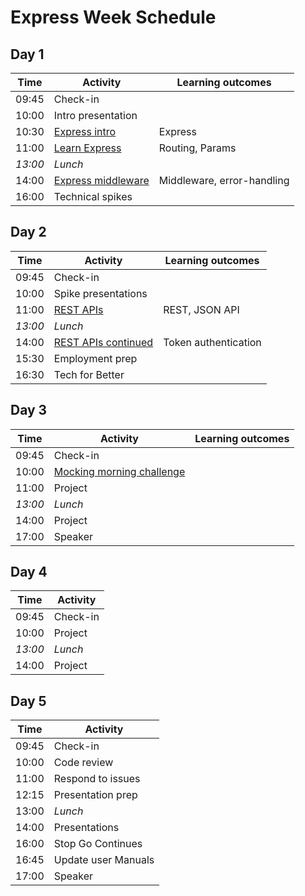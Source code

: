 # Express Week Schedule

## Day 1

| Time    | Activity                                 | Learning outcomes          |
| ------- | ---------------------------------------- | -------------------------- |
| 09:45   | Check-in                                 |                            |
| 10:00   | Intro presentation                       |                            |
| 10:30   | [Express intro][express-intro]           | Express                    |
| 11:00   | [Learn Express][learn-express]           | Routing, Params            |
| _13:00_ | _Lunch_                                  |                            |
| 14:00   | [Express middleware][express-middleware] | Middleware, error-handling |
| 16:00   | Technical spikes                         |                            |

[express-intro]: https://github.com/oliverjam/express-intro
[learn-express]: https://github.com/oliverjam/learn-express
[express-middleware]: https://github.com/oliverjam/learn-express-middleware

## Day 2

| Time    | Activity                        | Learning outcomes    |
| ------- | ------------------------------- | -------------------- |
| 09:45   | Check-in                        |                      |
| 10:00   | Spike presentations             |                      |
| 11:00   | [REST APIs][rest-api]           | REST, JSON API       |
| _13:00_ | _Lunch_                         |                      |
| 14:00   | [REST APIs continued][rest-api] | Token authentication |
| 15:30   | Employment prep                 |                      |
| 16:30   | Tech for Better                 |                      |

[rest-api]: https://github.com/oliverjam/learn-rest-apis

## Day 3

| Time    | Activity                                | Learning outcomes |
| ------- | --------------------------------------- | ----------------- |
| 09:45   | Check-in                                |                   |
| 10:00   | [Mocking morning challenge][mocking-mc] |                   |
| 11:00   | Project                                 |                   |
| _13:00_ | _Lunch_                                 |                   |
| 14:00   | Project                                 |                   |
| 17:00   | Speaker                                 |                   |

[mocking-mc]: https://github.com/oliverjam/http-mocking-challengeÌ

## Day 4

| Time    | Activity |
| ------- | -------- |
| 09:45   | Check-in |
| 10:00   | Project  |
| _13:00_ | _Lunch_  |
| 14:00   | Project  |

## Day 5

| Time  | Activity            |
| ----- | ------------------- |
| 09:45 | Check-in            |
| 10:00 | Code review         |
| 11:00 | Respond to issues   |
| 12:15 | Presentation prep   |
| 13:00 | _Lunch_             |
| 14:00 | Presentations       |
| 16:00 | Stop Go Continues   |
| 16:45 | Update user Manuals |
| 17:00 | Speaker             |
